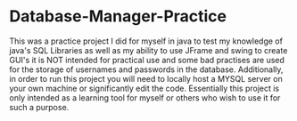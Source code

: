 # Database-Manager-Practice
This was a practice project I did for myself in java to test my knowledge of java's SQL Libraries as well as my ability to use JFrame and swing to create GUI's it is NOT intended for practical use and some bad practises are used for the storage of usernames and passwords in the database. Additionally, in order to run this project you will need to locally host a MYSQL server on your own machine or significantly edit the code. Essentially this project is only intended as a learning tool for myself or others who wish to use it for such a purpose.
